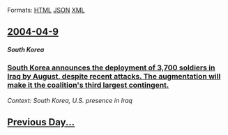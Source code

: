 
Formats: [HTML](2004/04/9/index.html)  [JSON](2004/04/9/index.json)  [XML](2004/04/9/index.xml)  

## [2004-04-9](/news/2004/04/9/index.md)

##### South Korea
### [ South Korea announces the deployment of 3,700 soldiers in Iraq by August, despite recent attacks. The augmentation will make it the coalition's third largest contingent. ](/news/2004/04/9/south-korea-announces-the-deployment-of-3-700-soldiers-in-iraq-by-august-despite-recent-attacks-the-augmentation-will-make-it-the-coaliti.md)
_Context: South Korea, U.S. presence in Iraq_

## [Previous Day...](/news/2004/04/8/index.md)


